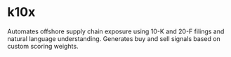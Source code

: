# k10x
Automates offshore supply chain exposure using 10-K and 20-F filings and natural language understanding. Generates buy and sell signals based on custom scoring weights.
